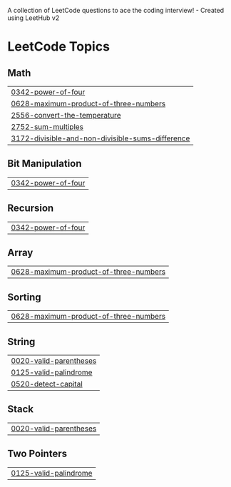 A collection of LeetCode questions to ace the coding interview! - Created using LeetHub v2

<!---LeetCode Topics Start-->
# LeetCode Topics
## Math
|  |
| ------- |
| [0342-power-of-four](https://github.com/adityaprasad502/LeetCode/tree/master/0342-power-of-four) |
| [0628-maximum-product-of-three-numbers](https://github.com/adityaprasad502/LeetCode/tree/master/0628-maximum-product-of-three-numbers) |
| [2556-convert-the-temperature](https://github.com/adityaprasad502/LeetCode/tree/master/2556-convert-the-temperature) |
| [2752-sum-multiples](https://github.com/adityaprasad502/LeetCode/tree/master/2752-sum-multiples) |
| [3172-divisible-and-non-divisible-sums-difference](https://github.com/adityaprasad502/LeetCode/tree/master/3172-divisible-and-non-divisible-sums-difference) |
## Bit Manipulation
|  |
| ------- |
| [0342-power-of-four](https://github.com/adityaprasad502/LeetCode/tree/master/0342-power-of-four) |
## Recursion
|  |
| ------- |
| [0342-power-of-four](https://github.com/adityaprasad502/LeetCode/tree/master/0342-power-of-four) |
## Array
|  |
| ------- |
| [0628-maximum-product-of-three-numbers](https://github.com/adityaprasad502/LeetCode/tree/master/0628-maximum-product-of-three-numbers) |
## Sorting
|  |
| ------- |
| [0628-maximum-product-of-three-numbers](https://github.com/adityaprasad502/LeetCode/tree/master/0628-maximum-product-of-three-numbers) |
## String
|  |
| ------- |
| [0020-valid-parentheses](https://github.com/adityaprasad502/LeetCode/tree/master/0020-valid-parentheses) |
| [0125-valid-palindrome](https://github.com/adityaprasad502/LeetCode/tree/master/0125-valid-palindrome) |
| [0520-detect-capital](https://github.com/adityaprasad502/LeetCode/tree/master/0520-detect-capital) |
## Stack
|  |
| ------- |
| [0020-valid-parentheses](https://github.com/adityaprasad502/LeetCode/tree/master/0020-valid-parentheses) |
## Two Pointers
|  |
| ------- |
| [0125-valid-palindrome](https://github.com/adityaprasad502/LeetCode/tree/master/0125-valid-palindrome) |
<!---LeetCode Topics End-->